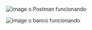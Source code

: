![image](https://github.com/user-attachments/assets/5ebb55a4-2f40-4220-a689-ff2f3af3447d)
o Postman funcionando

![image](https://github.com/user-attachments/assets/4a956e67-2b85-4016-b110-9d2044ac1e0e)
o banco funcionando

